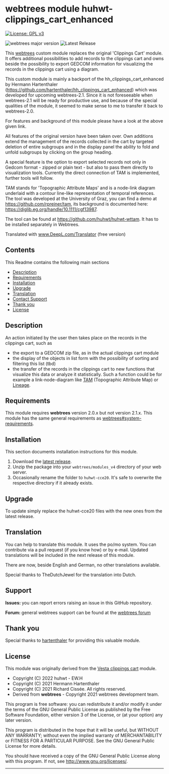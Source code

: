 
# webtrees module huhwt-clippings_cart_enhanced

[![License: GPL v3](https://img.shields.io/badge/License-GPL%20v3-blue.svg)](http://www.gnu.org/licenses/gpl-3.0)

![webtrees major version](https://img.shields.io/badge/webtrees-v2.0.x-green)
![Latest Release](https://img.shields.io/github/v/release/huhwt/huhwt-cce20)

This [webtrees](https://www.webtrees.net/) custom module replaces the original 'Clippings Cart' module.
It offers additional possibilities to add records to the clippings cart and owns beside the possibility
to export GEDCOM information for visualizing the records in the clippings cart using a diagram.

This custom module is mainly a backport of the hh_clippings_cart_enhanced by Hermann Hartenthaler
(https://github.com/hartenthaler/hh_clippings_cart_enhanced) which was developed for upcoming
webtrees-2.1. Since it is not foreseeable when webtrees-2.1 will be ready for productive use, 
and because of the special qualities of the module, it seemed to make sense to me to transfer it
back to webtrees-2.0.

For features and background of this module please have a look at the above given link.

All features of the original version have been taken over. Own additions extend the management of the records collected in the cart by targeted deletion of entire subgroups and in the display panel the ability to fold and unfold subgroups by clicking on the group heading.

A special feature is the option to export selected records not only in Gedcom format - zipped or plain text - but also to pass them directly to visualization tools. Currently the direct connection of TAM is implemented, further tools will follow.

TAM stands for 'Topographic Attribute Maps' and is a node-link diagram underlaid with a contour line-like representation of temporal references. The tool was developed at the University of Graz, you can find a demo at https://github.com/rpreiner/tam, its background is documented here: https://diglib.eg.org/handle/10.1111/cgf13987.

The tool can be found at https://github.com/huhwt/huhwt-wttam. It has to be installed separately in Webtrees.

Translated with www.DeepL.com/Translator (free version)

## Contents
This Readme contains the following main sections

* [Description](#description)
* [Requirements](#requirements)
* [Installation](#installation)
* [Upgrade](#upgrade)
* [Translation](#translation)
* [Contact Support](#support)
* [Thank you](#thanks)
* [License](#license)

<a name="description"></a>
## Description

An action initiated by the user then takes place on the records in the clippings cart, such as
* the export to a GEDCOM zip file, as in the actual clippings cart module
* the display of the objects in list form with the possibility of sorting and filtering this list (tbd)
* the transfer of the records in the clippings cart to new functions that visualize this data or analyze it statistically.
Such a function could be for example a link-node-diagram like
[TAM](https://github.com/huhwt/huhwt-wttam) (Topographic Attribute Map) or [Lineage](https://github.com/huhwt/lineage).


<a name="requirements"></a>
## Requirements

This module requires **webtrees** version 2.0.x but not version 2.1.x.
This module has the same general requirements as [webtrees#system-requirements](https://github.com/fisharebest/webtrees#system-requirements).

<a name="installation"></a>
## Installation

This section documents installation instructions for this module.

1. Download the [latest release](https://github.com/huhwt/huhwt-cce20/releases/latest).
3. Unzip the package into your `webtrees/modules_v4` directory of your web server.
4. Occasionally rename the folder to `huhwt-cce20`. It's safe to overwrite the respective directory if it already exists.

<a name="upgrade"></a>
## Upgrade

To update simply replace the huhwt-cce20 files
with the new ones from the latest release.

<a name="translation"></a>
## Translation

You can help to translate this module.
It uses the po/mo system.
You can contribute via a pull request (if you know how) or by e-mail.
Updated translations will be included in the next release of this module.

There are now, beside English and German, no other translations available.

Special thanks to TheDutchJewel for the translation into Dutch.

<a name="support"></a>
## Support

<span style="font-weight: bold;">Issues: </span>you can report errors raising an issue
in this GitHub repository.

<span style="font-weight: bold;">Forum: </span>general webtrees support can be found 
at the [webtrees forum](http://www.webtrees.net/)

<a name="thanks"></a>
## Thank you

Special thanks to [hartenthaler](https://github.com/hartenthaler/) for providing this valuable module.

<a name="license"></a>
## License

This module was originally derived from the [Vesta clippings cart](https://github.com/vesta-webtrees-2-custom-modules/vesta_clippings_cart) module.

* Copyright (C) 2022 huhwt - EW.H
* Copyright (C) 2021 Hermann Hartenthaler
* Copyright (C) 2021 Richard Cissée. All rights reserved.
* Derived from **webtrees** - Copyright 2021 webtrees development team.

This program is free software: you can redistribute it and/or modify
it under the terms of the GNU General Public License as published by
the Free Software Foundation, either version 3 of the License, or
(at your option) any later version.

This program is distributed in the hope that it will be useful,
but WITHOUT ANY WARRANTY; without even the implied warranty of
MERCHANTABILITY or FITNESS FOR A PARTICULAR PURPOSE. See the
GNU General Public License for more details.

You should have received a copy of the GNU General Public License
along with this program. If not, see <http://www.gnu.org/licenses/>.

* * *
